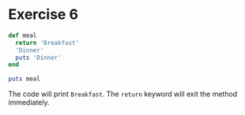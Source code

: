 # Exercise 6

```ruby
def meal
  return 'Breakfast'
  'Dinner'
  puts 'Dinner'
end

puts meal
```

The code will print `Breakfast`.
The `return` keyword will exit the method immediately.
